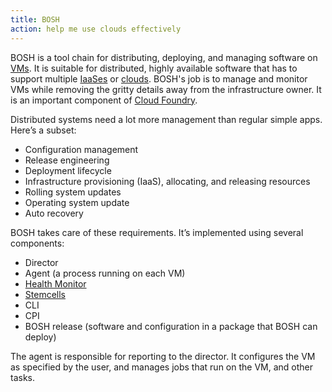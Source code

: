 ```yaml
---
title: BOSH
action: help me use clouds effectively
---
```


BOSH is a tool chain for distributing, deploying, and managing software on [VMs](/virtual-machine/). It is suitable for distributed, highly available software that has to support multiple [IaaSes](/infrastructure-as-a-service/) or [clouds](/cloud/). BOSH's job is to manage and monitor VMs while removing the gritty details away from the infrastructure owner. It is an important component of [Cloud Foundry](/cloud-foundry/).

Distributed systems need a lot more management than regular simple apps. Here’s a subset:

* Configuration management
* Release engineering
* Deployment lifecycle
* Infrastructure provisioning (IaaS), allocating, and releasing resources
* Rolling system updates
* Operating system update
* Auto recovery

BOSH takes care of these requirements. It’s implemented using several components:

* Director
* Agent (a process running on each VM)
* [Health Monitor](/health-monitor/)
* [Stemcells](/stemcell/)
* CLI
* CPI
* BOSH release (software and configuration in a package that BOSH can deploy)

The agent is responsible for reporting to the director. It configures the VM as specified by the user, and manages jobs that run on the VM, and other tasks.
